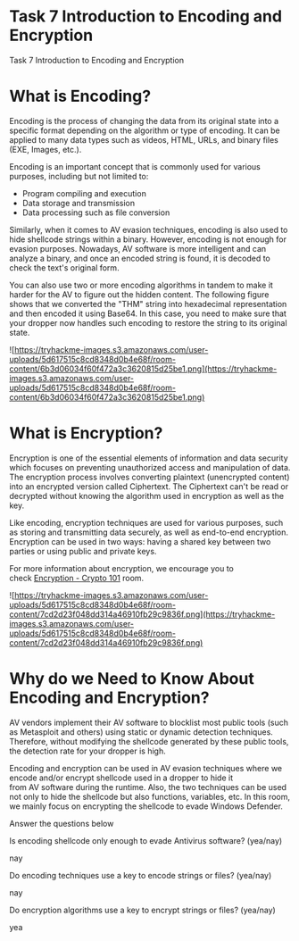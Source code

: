 # Task 7 Introduction to Encoding and Encryption

Task 7 Introduction to Encoding and Encryption

# What is Encoding?

Encoding is the process of changing the data from its original state into a specific format depending on the algorithm or type of encoding. It can be applied to many data types such as videos, HTML, URLs, and binary files (EXE, Images, etc.).

Encoding is an important concept that is commonly used for various purposes, including but not limited to:

- Program compiling and execution
- Data storage and transmission
- Data processing such as file conversion

Similarly, when it comes to AV evasion techniques, encoding is also used to hide shellcode strings within a binary. However, encoding is not enough for evasion purposes. Nowadays, AV software is more intelligent and can analyze a binary, and once an encoded string is found, it is decoded to check the text's original form.

You can also use two or more encoding algorithms in tandem to make it harder for the AV to figure out the hidden content. The following figure shows that we converted the "THM" string into hexadecimal representation and then encoded it using Base64. In this case, you need to make sure that your dropper now handles such encoding to restore the string to its original state.

![https://tryhackme-images.s3.amazonaws.com/user-uploads/5d617515c8cd8348d0b4e68f/room-content/6b3d06034f60f472a3c3620815d25be1.png](https://tryhackme-images.s3.amazonaws.com/user-uploads/5d617515c8cd8348d0b4e68f/room-content/6b3d06034f60f472a3c3620815d25be1.png)

# What is Encryption?

Encryption is one of the essential elements of information and data security which focuses on preventing unauthorized access and manipulation of data. The encryption process involves converting plaintext (unencrypted content) into an encrypted version called Ciphertext. The Ciphertext can't be read or decrypted without knowing the algorithm used in encryption as well as the key.

Like encoding, encryption techniques are used for various purposes, such as storing and transmitting data securely, as well as end-to-end encryption. Encryption can be used in two ways: having a shared key between two parties or using public and private keys.

For more information about encryption, we encourage you to check [Encryption - Crypto 101](https://tryhackme.com/room/encryptioncrypto101) room.

![https://tryhackme-images.s3.amazonaws.com/user-uploads/5d617515c8cd8348d0b4e68f/room-content/7cd2d23f048dd314a46910fb29c9836f.png](https://tryhackme-images.s3.amazonaws.com/user-uploads/5d617515c8cd8348d0b4e68f/room-content/7cd2d23f048dd314a46910fb29c9836f.png)

# Why do we Need to Know About Encoding and Encryption?

AV vendors implement their AV software to blocklist most public tools (such as Metasploit and others) using static or dynamic detection techniques. Therefore, without modifying the shellcode generated by these public tools, the detection rate for your dropper is high.

Encoding and encryption can be used in AV evasion techniques where we encode and/or encrypt shellcode used in a dropper to hide it from AV software during the runtime. Also, the two techniques can be used not only to hide the shellcode but also functions, variables, etc. In this room, we mainly focus on encrypting the shellcode to evade Windows Defender.

Answer the questions below

Is encoding shellcode only enough to evade Antivirus software? (yea/nay)

nay

Do encoding techniques use a key to encode strings or files? (yea/nay)

nay

Do encryption algorithms use a key to encrypt strings or files? (yea/nay)

yea